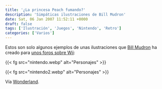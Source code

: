 ```yaml
---
title: '¿La princesa Peach fumando?'
description: 'Simpáticas ilustraciones de Bill Mudron'
date: Sat, 06 Jan 2007 11:52:11 +0000
draft: false
tags: ['Ilustración', 'Juegos', 'Nintendo', 'Retro']
categories: ['Varios']
---
```


Estos son solo algunos ejemplos de unas ilustraciones que [Bill Mudron](http://tincity.blogspot.com/2006/12/they-call-me-mister-aids.html) ha creado para [unos foros sobre Wii](http://www.wii-underdogs.com/):

{{< fg src="nintendo.webp" alt="Personajes" >}}

{{< fg src="nintendo2.webp" alt="Personajes" >}}

Vía [Wonderland](http://www.wonderlandblog.com/wonderland/2007/01/peach_is_smokin.html).